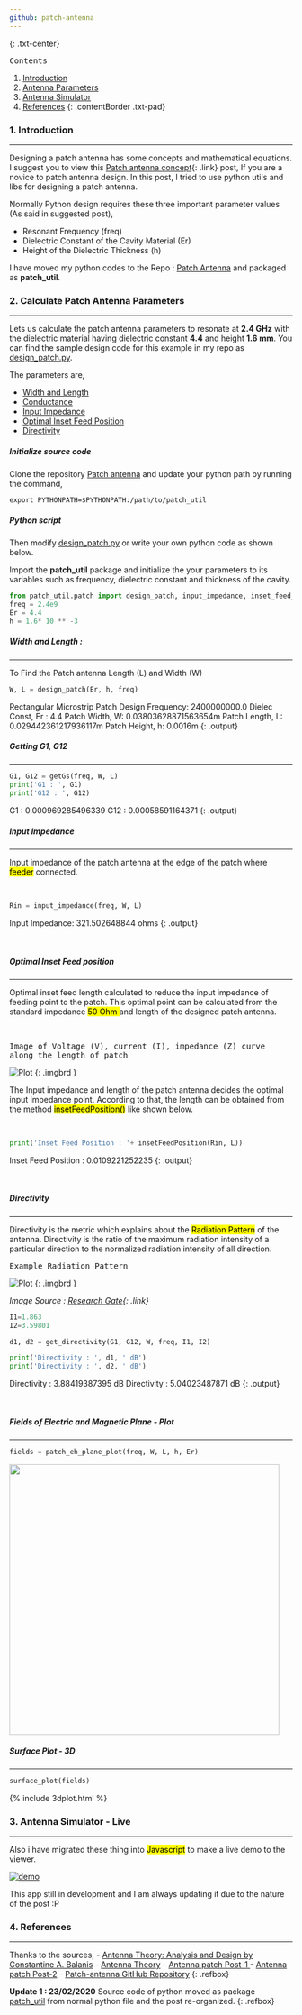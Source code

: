 ```yaml
---
github: patch-antenna
---
```


{: .txt-center}

<kbd class="imgtitle">Contents</kbd>

1. [Introduction](#1-introduction)
1. [Antenna Parameters](#-2-calculate-patch-antenna-parameters)
1. [Antenna Simulator](#3-antenna-simulator---live)
1. [References](#4-references)
{: .contentBorder .txt-pad}

### 1. Introduction
---

Designing a patch antenna has some concepts and mathematical equations. I suggest you to view this [Patch antenna concept](/Patch-Antenna-Concepts){: .link} post,
 If you are a novice to patch antenna design. In this post, I tried to use python utils and libs for designing a patch antenna.


Normally Python design requires these three important parameter values (As said in suggested post),
 
- Resonant Frequency (freq)
- Dielectric Constant of the Cavity Material (Er)
- Height of the Dielectric Thickness (h)


I have moved my python codes to the Repo : [Patch Antenna](https://github.com/Bhanuchander210/patch-antenna) and packaged as **patch_util**.


### 2. Calculate Patch Antenna Parameters
---
    
Lets us calculate the patch antenna parameters to resonate at **2.4 GHz** with the dielectric material 
having dielectric constant **4.4** and height **1.6 mm**. You can find the sample design code for this example in my repo as 
[design_patch.py](https://github.com/Bhanuchander210/patch-antenna/blob/master/design_patch.py).
 

The parameters are,


- [Width and Length](#-width-and-length-)
- [Conductance](#-getting-g1-g12)
- [Input Impedance](#-input-impedance)
- [Optimal Inset Feed Position](#-optimal-inset-feed-position)
- [Directivity](#-directivity)


##### Initialize source code

Clone the repository [Patch antenna](https://github.com/Bhanuchander210/patch-antenna) and update your python path by running the command,

```text
export PYTHONPATH=$PYTHONPATH:/path/to/patch_util
```

##### Python script

Then modify [design_patch.py](https://github.com/Bhanuchander210/patch-antenna/blob/master/design_patch.py) or write your own
python code as shown below. 

Import the **patch_util** package and initialize the your parameters to its variables such as frequency, dielectric constant and thickness of the cavity.
 
```python
from patch_util.patch import design_patch, input_impedance, inset_feed_position, get_directivity, patch_eh_plane_plot, surface_plot, getGs
freq = 2.4e9
Er = 4.4
h = 1.6* 10 ** -3
```

##### Width and Length :
---

To Find the Patch antenna Length (L) and Width (W)

```python
W, L = design_patch(Er, h, freq)
```

Rectangular Microstrip Patch Design
Frequency: 2400000000.0
Dielec Const, Er : 4.4
Patch Width,  W: 0.03803628871563654m
Patch Length,  L: 0.029442361217936117m
Patch Height,  h: 0.0016m
{: .output}

##### Getting G1, G12
---
  
```python
G1, G12 = getGs(freq, W, L)
print('G1 : ', G1)
print('G12 : ', G12)
```

G1 :  0.000969285496339
G12 :  0.00058591164371
{: .output}

##### Input Impedance
---

Input impedance of the patch antenna at the edge of the patch where <mark>feeder</mark> connected.

<br>

```python
Rin = input_impedance(freq, W, L)
```

Input Impedance: 321.502648844 ohms
{: .output}

<br>

##### Optimal Inset Feed position
---

Optimal inset feed length calculated to reduce the input impedance of feeding point to the patch.
This optimal point can be calculated from the standard impedance <mark> 50 Ohm </mark> and length of the designed patch
antenna.

<br>

<kbd class="imgtitle">Image of Voltage (V), current (I), impedance (Z) curve along the length of patch</kbd>

![Plot](/images/inset.png)
{: .imgbrd }

The Input impedance and length of the patch antenna decides the optimal input impedance point. According to that,
the length can be obtained from the method <mark>insetFeedPosition()</mark> like shown below.

<br>

```python
print('Inset Feed Position : '+ insetFeedPosition(Rin, L))
```

Inset Feed Position :  0.0109221252235
{: .output}

<br>

##### Directivity
---

Directivity is the metric which explains about the <mark>Radiation Pattern</mark> of the antenna.
Directivity is the ratio of the maximum radiation intensity of a particular direction to the normalized radiation intensity 
of all direction.

<kbd class="imgtitle">Example Radiation Pattern</kbd>

![Plot](/images/patch/radiation-pattern.png)
{: .imgbrd }

*Image Source : [Research Gate](https://www.researchgate.net/figure/Normalized-radiation-patterns-of-the-conformal-patch-antenna-array-and-its-conformal_fig12_281027053){: .link}*

```python
I1=1.863
I2=3.59801

d1, d2 = get_directivity(G1, G12, W, freq, I1, I2)

print('Directivity : ', d1, ' dB')
print('Directivity : ', d2, ' dB')
``` 

Directivity :  3.88419387395  dB
Directivity :  5.04023487871  dB
{: .output}

<br>



##### Fields of Electric and Magnetic Plane - Plot
---

```python
fields = patch_eh_plane_plot(freq, W, L, h, Er)
```
<p class="txt-center">
<img style="width:30rem;" src="/images/patch/eh-plot.png"/>
</p>

##### Surface Plot - 3D
---

```python
surface_plot(fields)
```

{% include 3dplot.html %}


### 3. Antenna Simulator - Live
---

Also i have migrated these thing into <mark>Javascript</mark> to make a live demo to the viewer.

[![demo](https://raw.githubusercontent.com/Bhanuchander210/patch-antenna/master/resource/anim.gif)](https://bhanuchander210.github.io/patch-antenna/)

This app still in development and I am always updating it due to the nature of the post :P

### 4. References
---

Thanks to the sources,
    - [Antenna Theory: Analysis and Design by Constantine A. Balanis](https://www.academia.edu/11205305/Antenna_Theory_Analysis_and_Design_3rd_Edition_by_Balanis)
    - [Antenna Theory](http://www.antenna-theory.com/)
    - [Antenna patch Post-1 ](https://medium.com/@johngrant/antenna-arrays-and-python-square-patch-element-6bd3445f39d5)
    - [Antenna patch Post-2](https://medium.com/python-pandemonium/antenna-arrays-and-python-calculating-directivity-84a2cfea0739)
    - [Patch-antenna GitHub Repository](https://github.com/Bhanuchander210/patch-antenna.git)
{: .refbox}



**Update 1 : 23/02/2020**
Source code of python moved as package [patch_util](https://github.com/Bhanuchander210/patch-antenna/tree/master/patch_util) from normal python file and the post re-organized.
{: .refbox}
